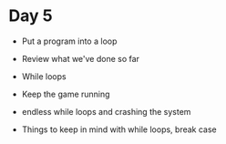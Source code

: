 # Day 5
- Put a program into a loop

- Review what we've done so far

- While loops
- Keep the game running
- endless while loops and crashing the system
- Things to keep in mind with while loops, break case